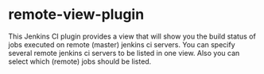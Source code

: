 # remote-view-plugin
This Jenkins CI plugin provides a view that will show you the build status of jobs executed on remote (master) jenkins ci servers. You can specify several remote jenkins ci servers to be listed in one view. Also you can select which (remote) jobs should be listed.
